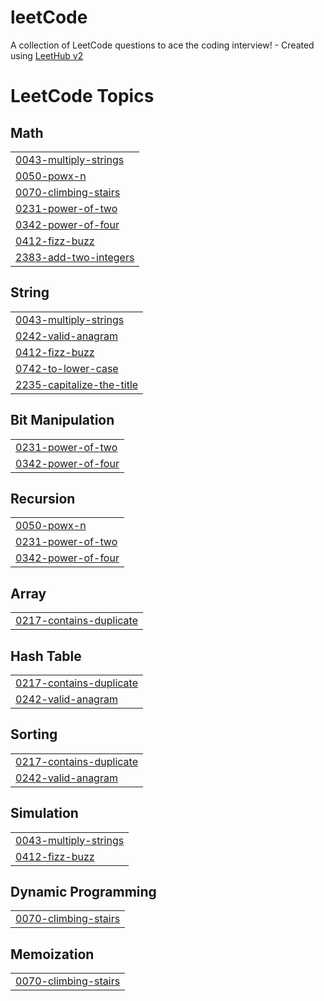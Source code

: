# leetCode
A collection of LeetCode questions to ace the coding interview! - Created using [LeetHub v2](https://github.com/arunbhardwaj/LeetHub-2.0)

<!---LeetCode Topics Start-->
# LeetCode Topics
## Math
|  |
| ------- |
| [0043-multiply-strings](https://github.com/marvakt/leetCode/tree/master/0043-multiply-strings) |
| [0050-powx-n](https://github.com/marvakt/leetCode/tree/master/0050-powx-n) |
| [0070-climbing-stairs](https://github.com/marvakt/leetCode/tree/master/0070-climbing-stairs) |
| [0231-power-of-two](https://github.com/marvakt/leetCode/tree/master/0231-power-of-two) |
| [0342-power-of-four](https://github.com/marvakt/leetCode/tree/master/0342-power-of-four) |
| [0412-fizz-buzz](https://github.com/marvakt/leetCode/tree/master/0412-fizz-buzz) |
| [2383-add-two-integers](https://github.com/marvakt/leetCode/tree/master/2383-add-two-integers) |
## String
|  |
| ------- |
| [0043-multiply-strings](https://github.com/marvakt/leetCode/tree/master/0043-multiply-strings) |
| [0242-valid-anagram](https://github.com/marvakt/leetCode/tree/master/0242-valid-anagram) |
| [0412-fizz-buzz](https://github.com/marvakt/leetCode/tree/master/0412-fizz-buzz) |
| [0742-to-lower-case](https://github.com/marvakt/leetCode/tree/master/0742-to-lower-case) |
| [2235-capitalize-the-title](https://github.com/marvakt/leetCode/tree/master/2235-capitalize-the-title) |
## Bit Manipulation
|  |
| ------- |
| [0231-power-of-two](https://github.com/marvakt/leetCode/tree/master/0231-power-of-two) |
| [0342-power-of-four](https://github.com/marvakt/leetCode/tree/master/0342-power-of-four) |
## Recursion
|  |
| ------- |
| [0050-powx-n](https://github.com/marvakt/leetCode/tree/master/0050-powx-n) |
| [0231-power-of-two](https://github.com/marvakt/leetCode/tree/master/0231-power-of-two) |
| [0342-power-of-four](https://github.com/marvakt/leetCode/tree/master/0342-power-of-four) |
## Array
|  |
| ------- |
| [0217-contains-duplicate](https://github.com/marvakt/leetCode/tree/master/0217-contains-duplicate) |
## Hash Table
|  |
| ------- |
| [0217-contains-duplicate](https://github.com/marvakt/leetCode/tree/master/0217-contains-duplicate) |
| [0242-valid-anagram](https://github.com/marvakt/leetCode/tree/master/0242-valid-anagram) |
## Sorting
|  |
| ------- |
| [0217-contains-duplicate](https://github.com/marvakt/leetCode/tree/master/0217-contains-duplicate) |
| [0242-valid-anagram](https://github.com/marvakt/leetCode/tree/master/0242-valid-anagram) |
## Simulation
|  |
| ------- |
| [0043-multiply-strings](https://github.com/marvakt/leetCode/tree/master/0043-multiply-strings) |
| [0412-fizz-buzz](https://github.com/marvakt/leetCode/tree/master/0412-fizz-buzz) |
## Dynamic Programming
|  |
| ------- |
| [0070-climbing-stairs](https://github.com/marvakt/leetCode/tree/master/0070-climbing-stairs) |
## Memoization
|  |
| ------- |
| [0070-climbing-stairs](https://github.com/marvakt/leetCode/tree/master/0070-climbing-stairs) |
<!---LeetCode Topics End-->